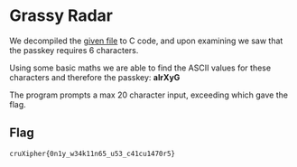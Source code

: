 # Grassy Radar


We decompiled the [given file](./chall) to C code, and upon examining we saw that the passkey requires 6 characters.

Using some basic maths we are able to find the ASCII values for these characters and therefore the passkey: **aIrXyG**

The program prompts a max 20 character input, exceeding which gave the flag.

## Flag
```
cruXipher{0n1y_w34k11n65_u53_c41cu1470r5}
```

